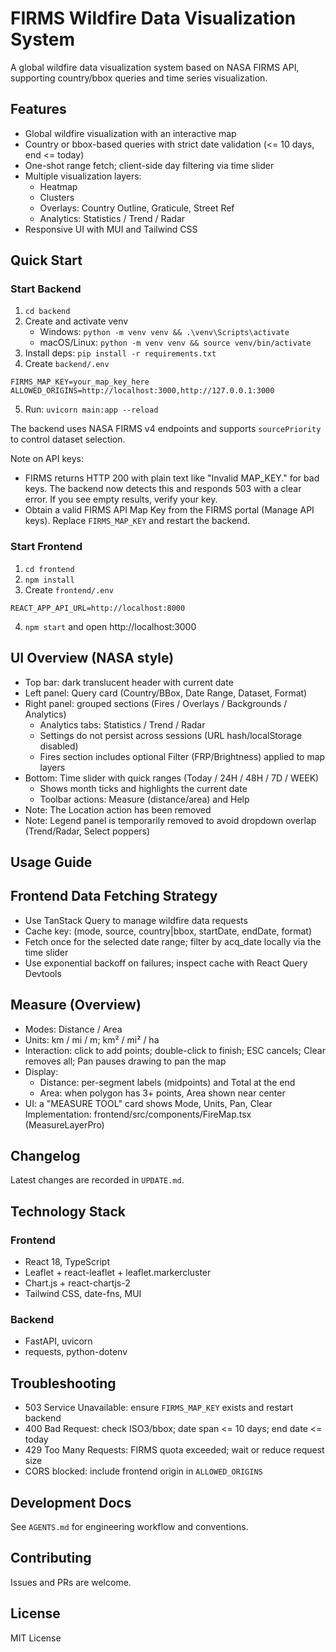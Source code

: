 ﻿# FIRMS Wildfire Data Visualization System

A global wildfire data visualization system based on NASA FIRMS API, supporting country/bbox queries and time series visualization.

## Features

- Global wildfire visualization with an interactive map
- Country or bbox-based queries with strict date validation (<= 10 days, end <= today)
- One-shot range fetch; client-side day filtering via time slider
- Multiple visualization layers:
  - Heatmap
  - Clusters
  - Overlays: Country Outline, Graticule, Street Ref
  - Analytics: Statistics / Trend / Radar
- Responsive UI with MUI and Tailwind CSS

## Quick Start

### Start Backend
1) `cd backend`
2) Create and activate venv
   - Windows: `python -m venv venv && .\venv\Scripts\activate`
   - macOS/Linux: `python -m venv venv && source venv/bin/activate`
3) Install deps: `pip install -r requirements.txt`
4) Create `backend/.env`
```
FIRMS_MAP_KEY=your_map_key_here
ALLOWED_ORIGINS=http://localhost:3000,http://127.0.0.1:3000
```
5) Run: `uvicorn main:app --reload`

The backend uses NASA FIRMS v4 endpoints and supports `sourcePriority` to control dataset selection.

Note on API keys:
- FIRMS returns HTTP 200 with plain text like "Invalid MAP_KEY." for bad keys. The backend now detects this and responds 503 with a clear error. If you see empty results, verify your key.
- Obtain a valid FIRMS API Map Key from the FIRMS portal (Manage API keys). Replace `FIRMS_MAP_KEY` and restart the backend.

### Start Frontend
1) `cd frontend`
2) `npm install`
3) Create `frontend/.env`
```
REACT_APP_API_URL=http://localhost:8000
```
4) `npm start` and open http://localhost:3000

## UI Overview (NASA style)

- Top bar: dark translucent header with current date
- Left panel: Query card (Country/BBox, Date Range, Dataset, Format)
- Right panel: grouped sections (Fires / Overlays / Backgrounds / Analytics)
  - Analytics tabs: Statistics / Trend / Radar
  - Settings do not persist across sessions (URL hash/localStorage disabled)
  - Fires section includes optional Filter (FRP/Brightness) applied to map layers
- Bottom: Time slider with quick ranges (Today / 24H / 48H / 7D / WEEK)
  - Shows month ticks and highlights the current date
  - Toolbar actions: Measure (distance/area) and Help
- Note: The Location action has been removed
- Note: Legend panel is temporarily removed to avoid dropdown overlap (Trend/Radar, Select poppers)

## Usage Guide

## Frontend Data Fetching Strategy

- Use TanStack Query to manage wildfire data requests
- Cache key: (mode, source, country|bbox, startDate, endDate, format)
- Fetch once for the selected date range; filter by acq_date locally via the time slider
- Use exponential backoff on failures; inspect cache with React Query Devtools

## Measure (Overview)
- Modes: Distance / Area
- Units: km / mi / m; km² / mi² / ha
- Interaction: click to add points; double-click to finish; ESC cancels; Clear removes all; Pan pauses drawing to pan the map
- Display:
  - Distance: per-segment labels (midpoints) and Total at the end
  - Area: when polygon has 3+ points, Area shown near center
- UI: a "MEASURE TOOL" card shows Mode, Units, Pan, Clear
Implementation: frontend/src/components/FireMap.tsx (MeasureLayerPro)

## Changelog

Latest changes are recorded in `UPDATE.md`.

## Technology Stack

### Frontend
- React 18, TypeScript
- Leaflet + react-leaflet + leaflet.markercluster
- Chart.js + react-chartjs-2
- Tailwind CSS, date-fns, MUI

### Backend
- FastAPI, uvicorn
- requests, python-dotenv

## Troubleshooting

- 503 Service Unavailable: ensure `FIRMS_MAP_KEY` exists and restart backend
- 400 Bad Request: check ISO3/bbox; date span <= 10 days; end date <= today
- 429 Too Many Requests: FIRMS quota exceeded; wait or reduce request size
- CORS blocked: include frontend origin in `ALLOWED_ORIGINS`

## Development Docs

See `AGENTS.md` for engineering workflow and conventions.

## Contributing

Issues and PRs are welcome.

## License

MIT License













